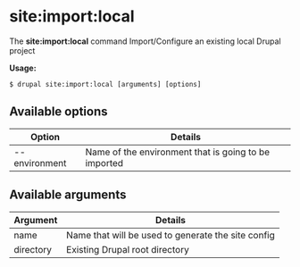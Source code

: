 # site:import:local
The **site:import:local** command Import/Configure an existing local Drupal project

**Usage:**
```
$ drupal site:import:local [arguments] [options] 
```

## Available options
Option | Details
-------|-------------
--environment | Name of the environment that is going to be imported

## Available arguments
Argument | Details
---------|-------------
name | Name that will be used to generate the site config
directory | Existing Drupal root directory
